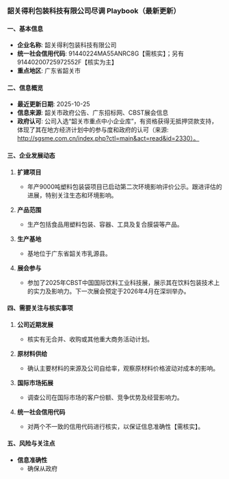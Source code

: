 ### 韶关得利包装科技有限公司尽调 Playbook（最新更新）

#### 一、基本信息
- **企业名称**: 韶关得利包装科技有限公司
- **统一社会信用代码**: 91440224MA55ANRC8G【需核实】；另有 91440200725972552F【核实为主】
- **重点地区**: 广东省韶关市

#### 二、信息概览
- **最近更新日期**: 2025-10-25
- **信息来源**: 韶关市政府公告、广东招标网、CBST展会信息
- **政府认可**: 公司入选“韶关市重点中小企业库”，有资格获得无抵押贷款支持，体现了其在地方经济计划中的参与度和政府的认可（来源: http://sgsme.com.cn/index.php?ctl=main&act=read&id=2330）。

#### 三、企业发展动态
1. **扩建项目**
   - 年产9000吨塑料包装袋项目已启动第二次环境影响评价公示。跟进评估的进展，特别关注生态和环境影响。

2. **产品范围**
   - 生产包括食品用塑料包装、容器、工具及复合膜袋等产品。

3. **生产基地**
   - 基地位于广东省韶关市乳源县。

4. **展会参与**
   - 参加了2025年CBST中国国际饮料工业科技展，展示其在饮料包装技术上的实力及影响力。下一次展会预定于2026年4月在深圳举办。

#### 四、需要关注与核实事项
1. **公司近期发展**
   - 核实有无合并、收购或其他重大商务活动计划。

2. **原材料供给**
   - 确认主要材料的来源及公司自给率，观察原材料价格波动对成本的影响。

3. **国际市场拓展**
   - 调查公司在国际市场的客户份额、竞争优势及经营影响力。

4. **统一社会信用代码**
   - 对两个不一致的信用代码进行核实，以保证信息准确性【需核实】。

#### 五、风险与关注点
- **信息准确性**
  - 确保从政府